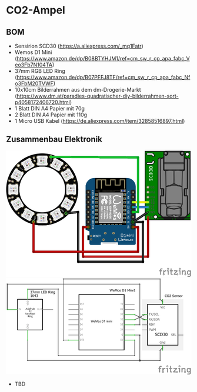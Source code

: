 # CO2-Ampel

## BOM

- Sensirion SCD30 (https://a.aliexpress.com/_mq1Fatr)
- Wemos D1 Mini (https://www.amazon.de/dp/B08BTYHJM1/ref=cm_sw_r_cp_apa_fabc_Veo3Fb7N104TA)
- 37mm RGB LED Ring (https://www.amazon.de/dp/B07PFFJ8TF/ref=cm_sw_r_cp_apa_fabc_Nfo3FbM20TVWF)
- 10x10cm Bilderrahmen aus dem dm-Drogerie-Markt (https://www.dm.at/paradies-quadratischer-diy-bilderrahmen-sort-p4058172406720.html)
- 1 Blatt DIN A4 Papier mit 70g
- 2 Blatt DIN A4 Papier mit 110g
- 1 Micro USB Kabel (https://de.aliexpress.com/item/32858516897.html)

## Zusammenbau Elektronik

![](Fotos/CO2-Sensor_Steckplatine.png)
![](Fotos/CO2-Sensor_Schaltplan.png)

- TBD
